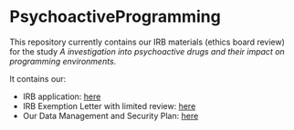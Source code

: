 # PsychoactiveProgramming


This repository currently contains our IRB materials (ethics board review) for the study *A investigation into psychoactive drugs and their impact on programming environments*.

It contains our:
* IRB application: [here](https://github.com/CelloCorgi/PsychoactiveProgramming/blob/main/HUM00213745.pdf)
* IRB Exemption Letter with limited review: [here](https://github.com/CelloCorgi/PsychoactiveProgramming/blob/main/IRBLetter.pdf)
* Our Data Management and Security Plan: [here](https://github.com/CelloCorgi/PsychoactiveProgramming/blob/main/Data%20Management.pdf)
